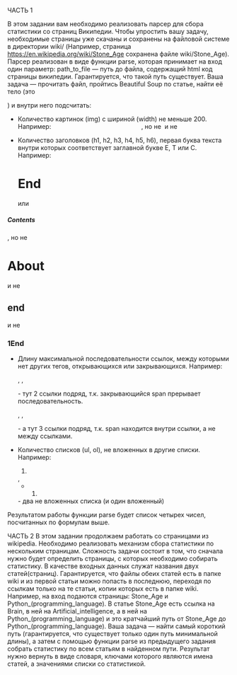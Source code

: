 ЧАСТЬ 1

В этом задании вам необходимо реализовать парсер для сбора статистики со страниц Википедии. Чтобы упростить вашу задачу, необходимые страницы уже скачаны и 
сохранены на файловой системе в директории wiki/ (Например, страница https://en.wikipedia.org/wiki/Stone_Age сохранена файле wiki/Stone_Age). Парсер реализован в 
виде функции parse, которая принимает на вход один параметр: path_to_file — путь до файла, содержащий html код страницы википедии. Гарантируется, что такой путь 
существует. Ваша задача — прочитать файл, пройтись Beautiful Soup по статье, найти её тело (это <div id="bodyContent">) и внутри него подсчитать: 
  - Количество картинок (img) с шириной (width) не меньше 200. Например: <img width="200">, но не <img> и не <img width="199">
  
  - Количество заголовков (h1, h2, h3, h4, h5, h6), первая буква текста внутри которых соответствует заглавной букве E, T или C. Например: <h1>End</h1> или 
  <h5><span>Contents</span></h5>, но не <h1>About</h1> и не <h2>end</h2> и не <h3><span>1</span><span>End</span></h3>
  
  - Длину максимальной последовательности ссылок, между которыми нет других тегов, открывающихся или закрывающихся. Например: <p><span><a></a></span>, <a></a>, 
  <a></a></p> - тут 2 ссылки подряд, т.к. закрывающийся span прерывает последовательность. <p><a><span></span></a>, <a></a>, <a></a></p> - а тут 3 ссылки подряд, 
  т.к. span находится внутри ссылки, а не между ссылками.
  
  - Количество списков (ul, ol), не вложенных в другие списки. Например: <ol><li></li></ol>, <ul><li><ol><li></li></ol></li></ul> - два не вложенных списка (и один вложенный)

Результатом работы функции parse будет список четырех чисел, посчитанных по формулам выше. 
  
ЧАСТЬ 2
В этом задании продолжаем работать со страницами из wikipedia. Необходимо реализовать механизм сбора статистики по нескольким страницам. Сложность задачи состоит 
в том, что сначала нужно будет определить страницы, с которых необходимо собирать статистику. В качестве входных данных служат названия двух статей(страниц). 
Гарантируется, что файлы обеих статей есть в папке wiki и из первой статьи можно попасть в последнюю, переходя по ссылкам только на те статьи, копии которых есть 
в папке wiki.
  Например, на вход подаются страницы: Stone_Age и Python_(programming_language). В статье Stone_Age есть ссылка на Brain, в ней на Artificial_intelligence, а в 
ней на Python_(programming_language) и это кратчайший путь от Stone_Age до Python_(programming_language). Ваша задача — найти самый короткий путь (гарантируется, 
что существует только один путь минимальной длины), а затем с помощью функции parse из предыдущего задания собрать статистику по всем статьям в найденном пути. 
  Результат нужно вернуть в виде словаря, ключами которого являются имена статей, а значениями списки со статистикой.

